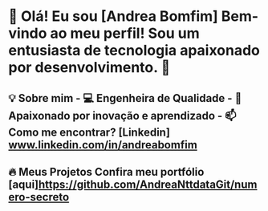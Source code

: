 # 👋 Olá! Eu sou [Andrea Bomfim]   Bem-vindo ao meu perfil! Sou um entusiasta de tecnologia apaixonado por desenvolvimento. 🚀  

## 💡 Sobre mim   - 💻 Engenheira de Qualidade  - 🎯 Apaixonado por inovação e aprendizado  - 📫 Como me encontrar? [Linkedin] www.linkedin.com/in/andreabomfim

## 🔥 Meus Projetos   Confira meu portfólio [aqui]https://github.com/AndreaNttdataGit/numero-secreto

